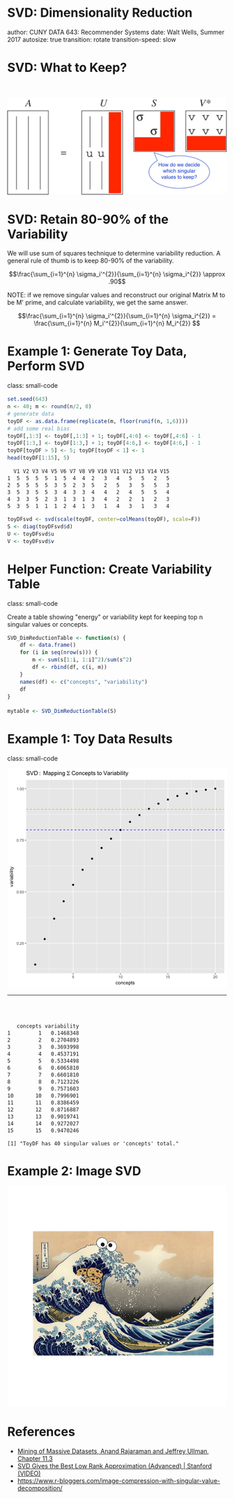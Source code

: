 <style>
.small-code pre code {
  font-size: 1em;
}
</style>

SVD: Dimensionality Reduction
========================================================
author: CUNY DATA 643: Recommender Systems
date: Walt Wells, Summer 2017
autosize: true
transition: rotate
transition-speed: slow

SVD:  What to Keep? 
========================================================

<br>
<br>
<img src="SVD.jpg", align="middle">

SVD:  Retain 80-90% of the Variability
========================================================

We will use sum of squares technique to determine variability reduction.  A general rule of thumb is to keep 80-90% of the variability.  

$$\frac{\sum_{i=1}^{n} \sigma_i'^{2}}{\sum_{i=1}^{n} \sigma_i^{2}} \approx .90$$

NOTE: if we remove singular values and reconstruct our original Matrix M to be M' prime, and calculate variability, we get the same answer. 

$$\frac{\sum_{i=1}^{n} \sigma_i'^{2}}{\sum_{i=1}^{n} \sigma_i^{2}} = \frac{\sum_{i=1}^{n} M_i'^{2}}{\sum_{i=1}^{n} M_i^{2}} $$


Example 1: Generate Toy Data, Perform SVD
========================================================
class: small-code


```r
set.seed(643)
n <- 40; m <- round(n/2, 0)
# generate data
toyDF <- as.data.frame(replicate(m, floor(runif(n, 1,6))))
# add some real bias
toyDF[,1:3] <- toyDF[,1:3] + 1; toyDF[,4:6] <- toyDF[,4:6] - 1
toyDF[1:3,] <- toyDF[1:3,] + 1; toyDF[4:6,] <- toyDF[4:6,] - 1
toyDF[toyDF > 5] <- 5; toyDF[toyDF < 1] <- 1
head(toyDF[1:15], 5)
```

```
  V1 V2 V3 V4 V5 V6 V7 V8 V9 V10 V11 V12 V13 V14 V15
1  5  5  5  5  1  5  4  4  2   3   4   5   5   2   5
2  5  5  5  5  3  5  2  3  5   2   5   3   5   5   3
3  5  3  5  5  3  4  3  3  4   4   2   4   5   5   4
4  3  3  5  2  3  1  3  1  3   4   2   2   1   2   3
5  3  5  1  1  1  2  4  1  3   1   4   3   1   3   4
```

```r
toyDFsvd <- svd(scale(toyDF, center=colMeans(toyDF), scale=F))
S <- diag(toyDFsvd$d)
U <- toyDFsvd$u
V <- toyDFsvd$v
```


Helper Function: Create Variability Table
========================================================
class: small-code

Create a table showing "energy" or variability kept for keeping top n singular values or concepts. 


```r
SVD_DimReductionTable <- function(s) {
    df <- data.frame()
    for (i in seq(nrow(s))) {
        m <- sum(s[1:i, 1:i]^2)/sum(s^2)
        df <- rbind(df, c(i, m))
    }
    names(df) <- c("concepts", "variability")
    df
}

mytable <- SVD_DimReductionTable(S)
```

Example 1:  Toy Data Results
========================================================
class: small-code
<br>

![plot of chunk unnamed-chunk-3](SVD_DimensionalityReduction-figure/unnamed-chunk-3-1.png)

***
<br>
<br>

```
   concepts variability
1         1   0.1468348
2         2   0.2704893
3         3   0.3693998
4         4   0.4537191
5         5   0.5334498
6         6   0.6065810
7         7   0.6601810
8         8   0.7123226
9         9   0.7571603
10       10   0.7996901
11       11   0.8386459
12       12   0.8716887
13       13   0.9019741
14       14   0.9272027
15       15   0.9470246
```

```
[1] "ToyDF has 40 singular values or 'concepts' total."
```

Example 2:  Image SVD
========================================================

![plot of chunk unnamed-chunk-5](SVD_DimensionalityReduction-figure/unnamed-chunk-5-1.png)


References
========================================================

* [Mining of Massive Datasets, Anand Rajaraman and Jeffrey Ullman, Chapter 11.3](http://infolab.stanford.edu/~ullman/mmds/book.pdf)
* [SVD Gives the Best Low Rank Approximation (Advanced) | Stanford (VIDEO)](https://youtu.be/c7e-D2tmRE0?list=PLLssT5z_DsK9JDLcT8T62VtzwyW9LNepV)
* https://www.r-bloggers.com/image-compression-with-singular-value-decomposition/

